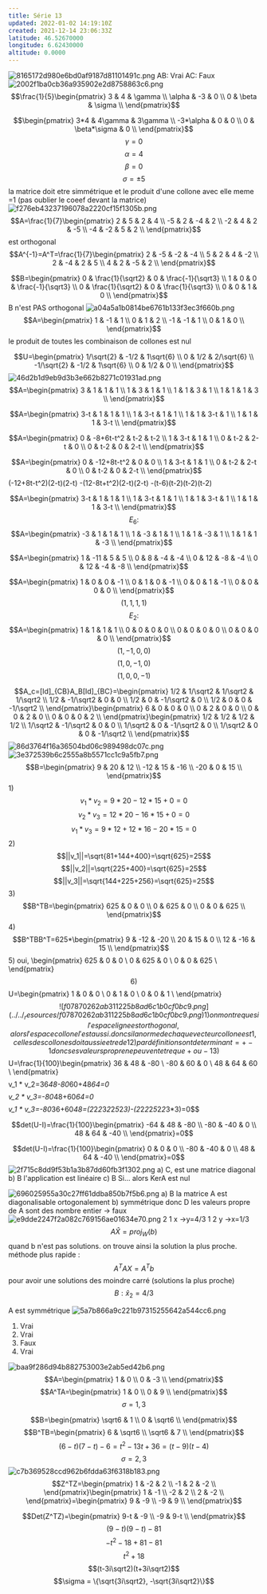 ```yaml
---
title: Série 13
updated: 2022-01-02 14:19:10Z
created: 2021-12-14 23:06:33Z
latitude: 46.52670000
longitude: 6.62430000
altitude: 0.0000
---
```


![8165172d980e6bd0af9187d81101491c.png](../../_resources/8165172d980e6bd0af9187d81101491c.png)
AB: Vrai
AC: Faux
![2002f1ba0cb36a935902e2d8758863c6.png](../../_resources/2002f1ba0cb36a935902e2d8758863c6.png)
$$\frac{1}{5}\begin{pmatrix}
3 & 4 & \gamma \\
\alpha & -3 & 0 \\
0 & \beta & \sigma \\
\end{pmatrix}$$

$$\begin{pmatrix}
3*4 & 4\gamma & 3\gamma \\
-3*\alpha & 0 & 0 \\
0 & \beta*\sigma & 0 \\
\end{pmatrix}$$
$$\gamma = 0$$
$$\alpha=4$$
$$ \beta=0$$
$$\sigma=\pm 5$$
la matrice doit etre simmétrique et le produit d'une collone avec elle meme =1 (pas oublier le coeef devant la matrice)
![f276eb43237196078a2220cf15f1305b.png](../../_resources/f276eb43237196078a2220cf15f1305b.png)
$$A=\frac{1}{7}\begin{pmatrix}
2 & 5 & 2 & 4 \\
-5 & 2 & -4 & 2 \\
-2 & 4 & 2 & -5 \\
-4 & -2 & 5 & 2 \\
\end{pmatrix}$$
est orthogonal
$$A^{-1}=A^T=\frac{1}{7}\begin{pmatrix}
2 & -5 & -2 & -4 \\
5 & 2 & 4 & -2 \\
2 & -4 & 2 & 5 \\
4 & 2 & -5 & 2 \\
\end{pmatrix}$$

$$B=\begin{pmatrix}
0 & \frac{1}{\sqrt2} & 0 & \frac{-1}{\sqrt3} \\
1 & 0 & 0 & \frac{-1}{\sqrt3}  \\
0 & \frac{1}{\sqrt2} & 0 & \frac{1}{\sqrt3}  \\
0 & 0 & 1 & 0 \\
\end{pmatrix}$$
B n'est PAS orthogonal
![a04a5a1b0814be6761b133f3ec3f660b.png](../../_resources/a04a5a1b0814be6761b133f3ec3f660b.png)
$$A=\begin{pmatrix}
1 & -1 & 1 \\
0 & 1 & 2 \\
-1 & -1 & 1 \\
0 & 1 & 0 \\
\end{pmatrix}$$
le produit de toutes les combinaison de collones est nul

$$U=\begin{pmatrix}
1/\sqrt{2} & -1/2 & 1\sqrt{6} \\
0 & 1/2 & 2/\sqrt{6} \\
-1/\sqrt{2} & -1/2 & 1\sqrt{6} \\
0 & 1/2 & 0 \\
\end{pmatrix}$$
![46d2b1d9eb9d3b3e662b8271c01931ad.png](../../_resources/46d2b1d9eb9d3b3e662b8271c01931ad.png)
$$A=\begin{pmatrix}
3 & 1 & 1 & 1 \\
1 & 3 & 1 & 1 \\
1 & 1 & 3 & 1 \\
1 & 1 & 1 & 3 \\
\end{pmatrix}$$

$$A=\begin{pmatrix}
3-t & 1 & 1 & 1 \\
1 & 3-t & 1 & 1 \\
1 & 1 & 3-t & 1 \\
1 & 1 & 1 & 3-t \\
\end{pmatrix}$$

$$A=\begin{pmatrix}
0 & -8+6t-t^2 & t-2 & t-2 \\
1 & 3-t & 1 & 1 \\
0 & t-2 & 2-t & 0 \\
0 & t-2 & 0 & 2-t \\
\end{pmatrix}$$

$$A=\begin{pmatrix}
0 & -12+8t-t^2 & 0 & 0 \\
1 & 3-t & 1 & 1 \\
0 & t-2 & 2-t & 0 \\
0 & t-2 & 0 & 2-t \\
\end{pmatrix}$$
(-12+8t-t^2)(2-t)(2-t)
-(12-8t+t^2)(2-t)(2-t)
-(t-6)(t-2)(t-2)(t-2)

$$A=\begin{pmatrix}
3-t & 1 & 1 & 1 \\
1 & 3-t & 1 & 1 \\
1 & 1 & 3-t & 1 \\
1 & 1 & 1 & 3-t \\
\end{pmatrix}$$
$$E_6 : $$
$$A=\begin{pmatrix}
-3 & 1 & 1 & 1 \\
1 & -3 & 1 & 1 \\
1 & 1 & -3 & 1 \\
1 & 1 & 1 & -3 \\
\end{pmatrix}$$

$$A=\begin{pmatrix}
1 & -11 & 5 & 5 \\
0 & 8 & -4 & -4 \\
0 & 12 & -8 & -4 \\
0 & 12 & -4 & -8 \\
\end{pmatrix}$$

$$A=\begin{pmatrix}
1 & 0 & 0 & -1 \\
0 & 1 & 0 & -1 \\
0 & 0 & 1 & -1 \\
0 & 0 & 0 & 0 \\
\end{pmatrix}$$
$$(1,1,1,1)$$
$$E_2 :$$
$$A=\begin{pmatrix}
1 & 1 & 1 & 1 \\
0 & 0 & 0 & 0 \\
0 & 0 & 0 & 0 \\
0 & 0 & 0 & 0 \\
\end{pmatrix}$$
$$(1,-1,0,0)$$
$$(1,0,-1,0)$$
$$(1,0,0,-1)$$

$$A_c=[Id]_{CB}A_B[Id]_{BC}=\begin{pmatrix}
1/2 & 1/\sqrt2 & 1/\sqrt2 & 1/\sqrt2 \\
1/2 & -1/\sqrt2 & 0 & 0 \\
1/2 & 0 & -1/\sqrt2 & 0 \\
1/2 & 0 & 0 & -1/\sqrt2 \\
\end{pmatrix}\begin{pmatrix}
6 & 0 & 0 & 0 \\
0 & 2 & 0 & 0 \\
0 & 0 & 2 & 0 \\
0 & 0 & 0 & 2 \\
\end{pmatrix}\begin{pmatrix}
1/2 & 1/2 & 1/2 & 1/2 \\
1/\sqrt2 & -1/\sqrt2 & 0 & 0 \\
1/\sqrt2 & 0 & -1/\sqrt2 & 0 \\
1/\sqrt2 & 0 & 0 & -1/\sqrt2 \\
\end{pmatrix}$$
![86d3764f16a36504bd06c989498dc07c.png](../../_resources/86d3764f16a36504bd06c989498dc07c.png)
![3e372539b6c2555a8b5571cc1c9a5fb7.png](../../_resources/3e372539b6c2555a8b5571cc1c9a5fb7.png)
$$B=\begin{pmatrix}
9 & 20 & 12 \\
-12 & 15 & -16 \\
-20 & 0 & 15 \\
\end{pmatrix}$$
1)
$$v_1 * v_2=9*20-12*15+0=0$$
$$v_2 * v_3=12*20-16*15+0=0$$
$$v_1 * v_3=9*12+12*16-20*15=0$$
2)
$$||v_1||=\sqrt{81+144+400}=\sqrt{625}=25$$
$$||v_2||=\sqrt{225+400}=\sqrt{625}=25$$
$$||v_3||=\sqrt{144+225+256}=\sqrt{625}=25$$
3)
$$B^TB=\begin{pmatrix}
625 & 0 & 0 \\
0 & 625 & 0 \\
0 & 0 & 625 \\
\end{pmatrix}$$
4)
$$B^TBB^T=625*\begin{pmatrix}
9 & -12 & -20 \\
20 & 15 & 0 \\
12 & -16 & 15 \\
\end{pmatrix}$$
5)
oui, 
\begin{pmatrix}
625 & 0 & 0 \\
0 & 625 & 0 \\
0 & 0 & 625 \\
\end{pmatrix}$$
6)
$$U=\begin{pmatrix}
1 & 0 & 0 \\
0 & 1 & 0 \\
0 & 0 & 1 \\
\end{pmatrix}$$
![f07870262ab311225b8ad6c1b0cf0bc9.png](../../_resources/f07870262ab311225b8ad6c1b0cf0bc9.png)
1)
on montre que si l'espace ligne est orthogonal, alors l'espace collone l'est aussi.
donc si la norme de chaque vecteur collone est 1, celles des collones doit aussie etre de 1
2)
par définition sont determinant =+- 1 
donc ses valeurs propre ne peuvent etre que + ou - 1
3)
$$U=\frac{1}{100}\begin{pmatrix}
36 & 48 & -80 \\
-80 & 60 & 0 \\
48 & 64 & 60 \\
\end{pmatrix}$$
$$v_1 * v_2=36*48-80*60+48*64=0$$
$$v_2 * v_3=-80*48+60*64=0$$
$$v_1 * v_3=-80*36+60*48=(2*2*2*3*2*2*5*2*3)-(2*2*2*2*5*2*2*3*3)=0$$

$$det(U-I)=\frac{1}{100}\begin{pmatrix}
-64 & 48 & -80 \\
-80 & -40 & 0 \\
48 & 64 & -40 \\
\end{pmatrix}=0$$

$$det(U-I)=\frac{1}{100}\begin{pmatrix}
0 & 0 & 0 \\
-80 & -40 & 0 \\
48 & 64 & -40 \\
\end{pmatrix}=0$$
![2f715c8dd9f53b1a3b87dd60fb3f1302.png](../../_resources/2f715c8dd9f53b1a3b87dd60fb3f1302.png)
a)
C, est une matrice diagonal
b)
B l'application est linéaire
c)
B Si... alors KerA est nul

![696025955a30c27ff61ddba850b7f5b6.png](../../_resources/696025955a30c27ff61ddba850b7f5b6.png)
a) B la matrice A est diagonalisable ortogonalement
b) 
symmétrique donc 
D les valeurs propre de A sont des nombre entier -> faux
![e9dde2247f2a082c769156ae01634e70.png](../../_resources/e9dde2247f2a082c769156ae01634e70.png)
2 1 x ->y=4/3
1 2 y ->x=1/3
$$A \hat X = proj_W(b)$$
quand b n'est pas solutions. on trouve ainsi la solution la plus proche.
méthode plus rapide :
$$A^TAX=A^Tb$$
pour avoir une solutions des moindre carré (solutions la plus proche)
$$B: \hat x_2=4/3$$

A est symmétrique
![5a7b866a9c221b97315255642a544cc6.png](../../_resources/5a7b866a9c221b97315255642a544cc6.png)
1) Vrai
2) Vrai
3) Faux
4) Vrai

![baa9f286d94b882753003e2ab5ed42b6.png](../../_resources/baa9f286d94b882753003e2ab5ed42b6.png)
$$A=\begin{pmatrix}
1 & 0 \\
0 & -3 \\
\end{pmatrix}$$
$$A^TA=\begin{pmatrix}
1 & 0 \\
0 & 9 \\
\end{pmatrix}$$
$$\sigma =1, 3$$

$$B=\begin{pmatrix}
\sqrt6 & 1 \\
0 & \sqrt6 \\
\end{pmatrix}$$
$$B^TB=\begin{pmatrix}
6 & \sqrt6 \\
\sqrt6 & 7 \\
\end{pmatrix}$$
$$(6-t)(7-t)-6=t^2-13t+36=(t-9)(t-4)$$
$$\sigma =2, 3$$
$$$$
![c7b369528ccd962b6fdda63f6318b183.png](../../_resources/c7b369528ccd962b6fdda63f6318b183.png)
$$Z^TZ=\begin{pmatrix}
1 & -2 & 2 \\
-1 & 2 & -2 \\
\end{pmatrix}\begin{pmatrix}
1 & -1 \\
-2 & 2 \\
2 & -2 \\
\end{pmatrix}=\begin{pmatrix}
9 & -9 \\
-9 & 9 \\
\end{pmatrix}$$

$$Det(Z^TZ)=\begin{pmatrix}
9-t & -9 \\
-9 & 9-t \\
\end{pmatrix}$$
$$(9-t)(9-t)-81$$
$$-t^2-18+81-81$$
$$t^2+18$$
$$(t-3i\sqrt2)(t+3i\sqrt2)$$
$$\sigma = \{\sqrt{3i\sqrt2}, -\sqrt{3i\sqrt2}\}$$
